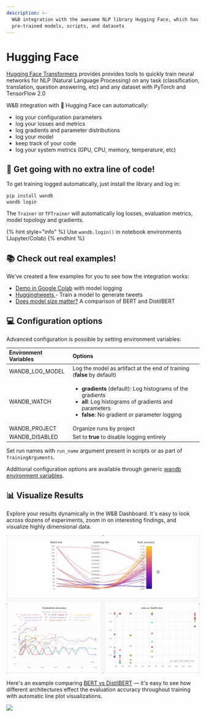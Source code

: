 ```yaml
---
description: >-
  W&B integration with the awesome NLP library Hugging Face, which has
  pre-trained models, scripts, and datasets
---
```


# Hugging Face

[Hugging Face Transformers](https://huggingface.co/transformers/) provides provides tools to quickly train neural networks for NLP \(Natural Language Processing\) on any task \(classification, translation, question answering, etc\) and any dataset with PyTorch and TensorFlow 2.0

W&B integration with 🤗 Hugging Face can automatically:

* log your configuration parameters
* log your losses and metrics
* log gradients and parameter distributions
* log your model
* keep track of your code
* log your system metrics \(GPU, CPU, memory, temperature, etc\)

## 🤗 Get going with no extra line of code!

To get training logged automatically, just install the library and log in:

```text
pip install wandb
wandb login
```

The `Trainer` or `TFTrainer` will automatically log losses, evaluation metrics, model topology and gradients.

{% hint style="info" %}
Use `wandb.login()` in notebook environments \(Jupyter/Colab\)
{% endhint %}

## 📚 Check out real examples!

We've created a few examples for you to see how the integration works:

* [Demo in Google Colab](https://colab.research.google.com/drive/1Me2goAjjIhdCWtpyGSIHELJCF-jC3m7-?usp=sharing) with model logging
* [Huggingtweets ](https://wandb.ai/wandb/huggingtweets/reports/HuggingTweets-Train-a-Model-to-Generate-Tweets--VmlldzoxMTY5MjI)- Train a model to generate tweets
* [Does model size matter?](https://app.wandb.ai/jack-morris/david-vs-goliath/reports/Does-model-size-matter%3F-A-comparison-of-BERT-and-DistilBERT--VmlldzoxMDUxNzU) A comparison of BERT and DistilBERT

## 💻 Configuration options

Advanced configuration is possible by setting environment variables:

<table>
  <thead>
    <tr>
      <th style="text-align:left">Environment Variables</th>
      <th style="text-align:left">Options</th>
    </tr>
  </thead>
  <tbody>
    <tr>
      <td style="text-align:left">WANDB_LOG_MODEL</td>
      <td style="text-align:left">Log the model as artifact at the end of training (<b>false</b> by default)</td>
    </tr>
    <tr>
      <td style="text-align:left">WANDB_WATCH</td>
      <td style="text-align:left">
        <ul>
          <li><b>gradients</b> (default): Log histograms of the gradients</li>
          <li><b>all</b>: Log histograms of gradients and parameters</li>
          <li><b>false</b>: No gradient or parameter logging</li>
        </ul>
      </td>
    </tr>
    <tr>
      <td style="text-align:left">WANDB_PROJECT</td>
      <td style="text-align:left">Organize runs by project</td>
    </tr>
    <tr>
      <td style="text-align:left">WANDB_DISABLED</td>
      <td style="text-align:left">Set to <b>true</b> to disable logging entirely</td>
    </tr>
  </tbody>
</table>

Set run names with `run_name` argument present in scripts or as part of `TrainingArguments`.

Additional configuration options are available through generic [wandb environment variables](https://docs.wandb.com/library/environment-variables).

## 📊 Visualize Results

Explore your results dynamically in the W&B Dashboard. It's easy to look across dozens of experiments, zoom in on interesting findings, and visualize highly dimensional data.

![](../.gitbook/assets/hf-gif-15%20%282%29%20%282%29.gif)

Here's an example comparing [BERT vs DistilBERT](https://app.wandb.ai/jack-morris/david-vs-goliath/reports/Does-model-size-matter%3F-Comparing-BERT-and-DistilBERT-using-Sweeps--VmlldzoxMDUxNzU) — it's easy to see how different architectures effect the evaluation accuracy throughout training with automatic line plot visualizations.

![](../.gitbook/assets/gif-for-comparing-bert.gif)

